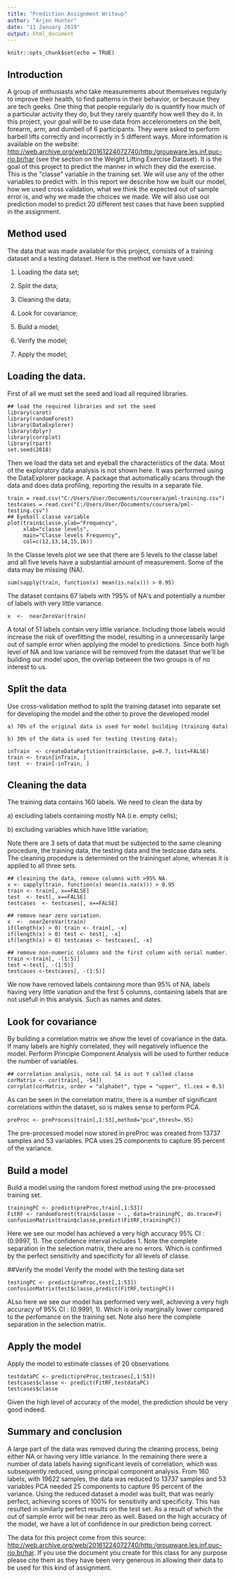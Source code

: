 ```yaml
---
title: "Prediction Assignment Writeup"
author: "Arjen Hunter"
date: "11 January 2019"
output: html_document
---
```


```{r setup, include=FALSE}
knitr::opts_chunk$set(echo = TRUE)
```

## Introduction
A group of enthusiasts who take measurements about themselves regularly to improve their health, to find patterns in their behavior, or because they are tech geeks. One thing that people regularly do is quantify how much of a particular activity they do, but they rarely quantify how well they do it. In this project, your goal will be to use data from accelerometers on the belt, forearm, arm, and dumbell of 6 participants. They were asked to perform barbell lifts correctly and incorrectly in 5 different ways. More information is available on the website: http://web.archive.org/web/20161224072740/http:/groupware.les.inf.puc-rio.br/har (see the section on the Weight Lifting Exercise Dataset).
It is the goal of this project to predict the manner in which they did the exercise. This is the "classe" variable in the training set. We will use any of the other variables to predict with. In this report we describe how we built our model, how we used cross validation, what we think the expected out of sample error is, and why we made the choices we made. We will also use our prediction model to predict 20 different test cases that have been supplied in the assignment.

## Method used
The data that was made available for this project, consists of a training dataset and a testing dataset. Here is the method we have used:

1) Loading the data set;

2) Split the data;

3) Cleaning the data;

4) Look for covariance;

5) Build a model;

6) Verify the model;

7) Apply the model;

## Loading the data.
First of all we must set the seed and load all required libraries.
```{r include=FALSE}
## load the required libraries and set the seed
library(caret)
library(randomForest)
library(DataExplorer)
library(dplyr)
library(corrplot)
library(rpart)
set.seed(2018)
```

Then we load the data set and eyeball the characteristics of the data. Most of the exploratory data analysis is not shown here. It was performed using the DataExplorer package. A package that automatically scans through the data and does data profiling, reporting the results in a separate file.
```{r}
train = read.csv("C:/Users/User/Documents/coursera/pml-training.csv")
testcases = read.csv("C:/Users/User/Documents/coursera/pml-testing.csv")
## Eyeball classe variable
plot(train$classe,ylab="Frequency",
     xlab="classe levels", 
     main="Classe levels Frequency",
     col=c(12,13,14,15,16))
```

In the Classe levels plot we see that there are 5 levels to the classe label and all five levels have a substantial amount of measurement. Some of the data may be missing (NA).
```{r}
sum(sapply(train, function(x) mean(is.na(x))) > 0.95)
```

The dataset contains 67 labels with ?95% of NA's and potentially a number of labels with very little variance.
```{r echo=TRUE}
x  <-  nearZeroVar(train)
```

A total of 51 labels contain very little variance. Including those labels would increase the risk of overfitting the model, resulting in a unnecessarily large out of sample error when applying the model to predictions. Since both high level of NA and low variance will be removed from the dataset that we'll be building our model upon, the overlap between the two groups is of no interest to us. 

## Split the data
Use cross-validation method to split the training dataset into separate set for developing the model and the other to prove the developed model

    a) 70% of the original data is used for model building (training data)

    b) 30% of the data is used for testing (testing data);
```{r}
inTrain  <- createDataPartition(train$classe, p=0.7, list=FALSE)
train <- train[inTrain, ]
test  <- train[-inTrain, ]
```

## Cleaning the data

The training data contains 160 labels. We need to clean the data by 

  a) excluding labels containing mostly NA (i.e. empty cells);
  
  b) excluding variables which have little variation;
  
Note there are 3 sets of data that must be subjected to the same cleaning procedure, the training data, the testing data and the testcase data sets. The cleaning procedure is determined on the trainingset alone, whereas it is applied to all three sets.
```{r}
## cleaining the data, remove columns with >95% NA.
x <- sapply(train, function(x) mean(is.na(x))) > 0.95
train <- train[, x==FALSE]
test  <- test[, x==FALSE]
testcases  <- testcases[, x==FALSE]

## remove near zero variation.
x  <-  nearZeroVar(train)
if(length(x) > 0) train <- train[, -x]
if(length(x) > 0) test <- test[, -x]
if(length(x) > 0) testcases <- testcases[, -x]

## remove non-numeric columns and the first column with serial number.
train <-train[, -(1:5)]
test <-test[, -(1:5)]
testcases <-testcases[, -(1:5)]
```
We now have removed labels containing more than 95% of NA, labels having very little variation and the first 5 columns, containing labels that are not usefull in this analysis. Such as names and dates. 

## Look for covariance
By building a correlation matrix we show the level of covariance in the data. If many labels are highly correlated, they will negatively influence the model. Perform Principle Component Analysis will be used to further reduce the number of variables.
```{r}
## correlation analysis, note col 54 is out Y called classe
corMatrix <- cor(train[, -54])
corrplot(corMatrix, order = "alphabet", type = "upper", tl.cex = 0.5)
```

As can be seen in the correlation matrix, there is a number of significant correlations within the dataset, so is makes sense to perform PCA.

```{r}
preProc <- preProcess(train[,1:53],method="pca",thresh=.95)
```
The pre-processed model now stored in preProc was created from 13737 samples and 53 variables. PCA uses 25 components to capture 95 percent of the variance.

## Build a model
Build a model using the random forest method using the pre-processed training set.
```{r}
trainingPC <- predict(preProc,train[,1:53])
FitRF <- randomForest(train$classe ~ ., data=trainingPC, do.trace=F)
confusionMatrix(train$classe,predict(FitRF,trainingPC))
```
Here we see our model has achieved a very high accuracy 95% CI : (0.9997, 1). The confidence interval includes 1.
Note the complete separation in the selection matrix, there are no errors. Which is confirmed by the perfect sensitivity and specificity for all levels of classe.

##Verify the model
Verify the model with the testing data set
```{r}
testingPC <- predict(preProc,test[,1:53])
confusionMatrix(test$classe,predict(FitRF,testingPC))
```
ALso here we see our model has performed very well, achieving a very high accuracy of 95% CI : (0.9991, 1). Which is only marginally lower compared to the perfomance on the training set. Note also here the complete separation in the selection matrix.

## Apply the model
Apply the model to estimate classes of 20 observations
```{r}
testdataPC <- predict(preProc,testcases[,1:53])
testcases$classe <- predict(FitRF,testdataPC)
testcases$classe
```
Given the high level of accuracy of the model, the prediction should be very good indeed.

## Summary and conclusion
A large part of the data was removed during the cleaning process, being either NA or having very little variance. In the remaining there were a number of data labels having significant levels of correlation, which was subsequently reduced, using principal component analysis. From 160 labels, with 19622 samples, the data was reduced to 13737 samples and 53 variables PCA needed 25 components to capture 95 percent of the variance. Using the reduced dataset a model was built, that was nearly perfect, achieving scores of 100% for sensitivity and specificity. This has resulted in similarly perfect results on the test set. As a result of which the out of sample error will be near zero as well. Based on the high accuracy of the model, we have a lot of confidence in our prediction being correct.

The data for this project come from this source: http://web.archive.org/web/20161224072740/http:/groupware.les.inf.puc-rio.br/har. If you use the document you create for this class for any purpose please cite them as they have been very generous in allowing their data to be used for this kind of assignment.